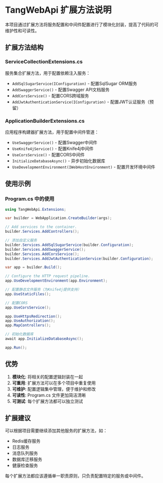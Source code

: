 # TangWebApi 扩展方法说明

本项目通过扩展方法将服务配置和中间件配置进行了模块化封装，提高了代码的可维护性和可读性。

## 扩展方法结构

### ServiceCollectionExtensions.cs
服务集合扩展方法，用于配置依赖注入服务：

- `AddSqlSugarService(IConfiguration)` - 配置SqlSugar ORM服务
- `AddSwaggerService()` - 配置Swagger API文档服务
- `AddCorsService()` - 配置CORS跨域服务
- `AddJwtAuthenticationService(IConfiguration)` - 配置JWT认证服务（预留）

### ApplicationBuilderExtensions.cs
应用程序构建器扩展方法，用于配置中间件管道：

- `UseSwaggerService()` - 配置Swagger中间件
- `UseKnife4jService()` - 配置Knife4j中间件
- `UseCorsService()` - 配置CORS中间件
- `InitializeDatabaseAsync()` - 异步初始化数据库
- `UseDevelopmentEnvironment(IWebHostEnvironment)` - 配置开发环境中间件

## 使用示例

### Program.cs 中的使用

```csharp
using TangWebApi.Extensions;

var builder = WebApplication.CreateBuilder(args);

// Add services to the container.
builder.Services.AddControllers();

// 添加自定义服务
builder.Services.AddSqlSugarService(builder.Configuration);
builder.Services.AddSwaggerService();
builder.Services.AddCorsService();
builder.Services.AddJwtAuthenticationService(builder.Configuration);

var app = builder.Build();

// Configure the HTTP request pipeline.
app.UseDevelopmentEnvironment(app.Environment);

// 配置静态文件服务（为Knife4j提供支持）
app.UseStaticFiles();

// 配置CORS
app.UseCorsService();

app.UseHttpsRedirection();
app.UseAuthorization();
app.MapControllers();

// 初始化数据库
await app.InitializeDatabaseAsync();

app.Run();
```

## 优势

1. **模块化**: 将相关的配置逻辑封装在一起
2. **可重用**: 扩展方法可以在多个项目中重复使用
3. **可维护**: 配置逻辑集中管理，便于维护和修改
4. **可读性**: Program.cs 文件更加简洁清晰
5. **可测试**: 每个扩展方法都可以独立测试

## 扩展建议

可以根据项目需要继续添加其他服务的扩展方法，如：
- Redis缓存服务
- 日志服务
- 消息队列服务
- 数据库迁移服务
- 健康检查服务

每个扩展方法都应该遵循单一职责原则，只负责配置特定的服务或中间件。
